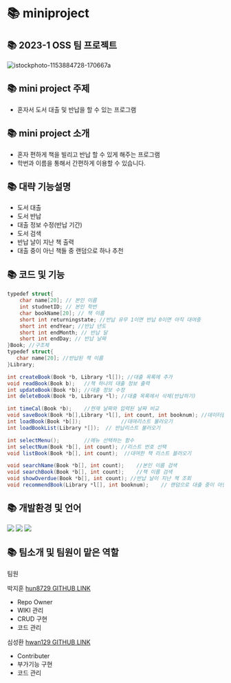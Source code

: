 # 📚 miniproject

## 📚 2023-1 OSS 팀 프로젝트
![istockphoto-1153884728-170667a](https://user-images.githubusercontent.com/130721702/236655140-bf8c71e0-d82a-4a1f-9273-a8ebbd1545a9.jpg)

## 📚 mini project 주제
* 혼자서 도서 대출 및 반납을 할 수 있는 프로그램

## 📚 mini project 소개
* 혼자 편하게 책을 빌리고 반납 할 수 있게 해주는 프로그램
* 학번과 이름을 통해서 간편하게 이용할 수 있습니다.

## 📚 대략 기능설명
* 도서 대출
* 도서 반납
* 대출 정보 수정(반납 기간)
* 도서 검색
* 반납 날이 지난 책 출력
* 대출 중이 아닌 책들 중 랜덤으로 하나 추천

## 📚 코드 및 기능
```C#
typedef struct{
    char name[20]; // 본인 이름
    int studnetID; // 본인 학번
    char bookName[20]; // 책 이름
    short int returningstate; //반납 유무 1이면 반납 0이면 아직 대여중
    short int endYear; //반납 년도
    short int endMonth; // 반납 달
    short int endDay; // 반납 날짜
}Book; //구조체
typedef struct{
   char name[20]; //반납된 책 이름
}Library;

int createBook(Book *b, Library *l[]); //대출 목록에 추가
void readBook(Book b);   //책 하나의 대출 정보 출력
int updateBook(Book *b); //대출 정보 수정
int deleteBook(Book *b, Library *l); //대출 목록에서 삭제(반납하기)

int timeCal(Book *b);    //현재 날짜와 입력된 날짜 비교
void saveBook(Book *b[],Library *l[], int count, int booknum); //데이터를 파일에 저장
int loadBook(Book *b[]);             //대여리스트 불러오기
int loadBookList(Library *[]);  // 반납리스트 불러오기

int selectMenu();        //메뉴 선택하는 함수
int selectNum(Book *b[], int count); //리스트 번호 선택
void listBook(Book *b[], int count);  //대여한 책 리스트 블러오기

void searchName(Book *b[], int count);    //본인 이름 검색
void searchBook(Book *b[], int count);    //책 이름 검색
void showOverdue(Book *b[], int count); //반납 날이 지난 책 조회
void recommendBook(Library *l[], int booknum);    // 랜덤으로 대출 중이 아닌 책을 추천 해주는 기능
```



## 📚 개발환경 및 언어
<img src="https://img.shields.io/badge/C-A8B9CC?style=flat&logo=C&logoColor=white"/>
<img src="https://img.shields.io/badge/Git-F05032?style=flat&logo=Git&logoColor=white"/>
<img src="https://img.shields.io/badge/Visual Studio Code-007ACC?style=flat&logo=Visual Studio Code&logoColor=white"/>

## 📚 팀소개 및 팀원이 맡은 역할
팀원

박지훈 [hun8729 GITHUB LINK](https://github.com/hun8729)
 * Repo Owner
 * WIKI 관리
 * CRUD 구현
 * 코드 관리

심성환 [hwan129 GITHUB LINK](https://github.com/hwan129)
 * Contributer
 * 부가기능 구현
 * 코드 관리
